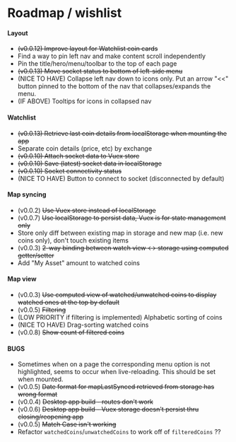 # Roadmap / wishlist

#### Layout
- ~~(v0.0.12) Improve layout for Watchlist coin cards~~
- Find a way to pin left nav and make content scroll independently
- Pin the title/hero/menu/toolbar to the top of each page
- ~~(v0.0.13) Move socket status to bottom of left-side menu~~
- (NICE TO HAVE) Collapse left nav down to icons only. Put an arrow "<<" button pinned to the bottom of the nav that collapses/expands the menu.
- (IF ABOVE) Tooltips for icons in collapsed nav

#### Watchlist

- ~~(v0.0.13) Retrieve last coin details from localStorage when mounting the app~~
- Separate coin details (price, etc) by exchange
- ~~(v0.0.10) Attach socket data to Vuex store~~
- ~~(v0.0.10) Save (latest) socket data in localStorage~~
- ~~(v0.0.10) Socket connectivity status~~
- (NICE TO HAVE) Button to connect to socket (disconnected by default)

#### Map syncing

- (v0.0.2) ~~Use Vuex store instead of localStorage~~
- (v0.0.7) ~~Use localStorage to persist data, Vuex is for state management only~~
- Store only diff between existing map in storage and new map (i.e. new coins only), don't touch existing items
- (v0.0.3) ~~2-way binding between watch view <-> storage using computed getter/setter~~
- Add "My Asset" amount to watched coins

#### Map view
- (v0.0.3) ~~Use computed view of watched/unwatched coins to display watched ones at the top by default~~
- (v0.0.5) ~~Filtering~~
- (LOW PRIORITY if filtering is implemented) Alphabetic sorting of coins
- (NICE TO HAVE) Drag-sorting watched coins
- (v0.0.8) ~~Show count of filtered coins~~

#### BUGS
- Sometimes when on a page the corresponding menu option is not highlighted, seems to occur when live-reloading. This should be set when mounted.
- (v0.0.5) ~~Date format for mapLastSynced retrieved from storage has wrong format~~
- (v0.0.4) ~~Desktop app build - routes don't work~~
- (v0.0.6) ~~Desktop app build - Vuex storage doesn't persist thru closing/reopening app~~
- (v0.0.5) ~~Match Case isn't working~~
- Refactor `watchedCoins`/`unwatchedCoins` to work off of `filteredCoins` ??